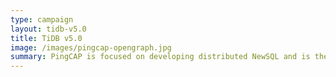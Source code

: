```yaml
---
type: campaign
layout: tidb-v5.0
title: TiDB v5.0
image: /images/pingcap-opengraph.jpg
summary: PingCAP is focused on developing distributed NewSQL and is the team building TiDB, an open-source distributed NewSQL database.
---
```

